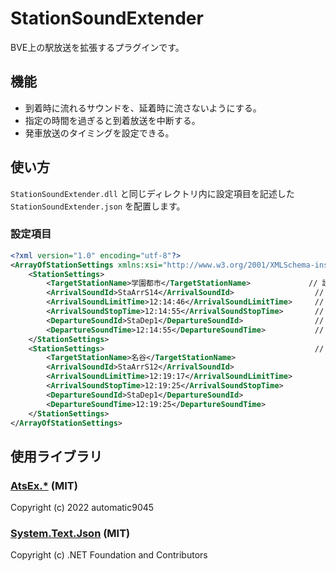 # StationSoundExtender
BVE上の駅放送を拡張するプラグインです。

## 機能

* 到着時に流れるサウンドを、延着時に流さないようにする。
* 指定の時間を過ぎると到着放送を中断する。
* 発車放送のタイミングを設定できる。

## 使い方
`StationSoundExtender.dll` と同じディレクトリ内に設定項目を記述した `StationSoundExtender.json` を配置します。

### 設定項目
```xml
<?xml version="1.0" encoding="utf-8"?>
<ArrayOfStationSettings xmlns:xsi="http://www.w3.org/2001/XMLSchema-instance" xmlns:xsd="http://www.w3.org/2001/XMLSchema">
	<StationSettings>
		<TargetStationName>学園都市</TargetStationName>				// 設定対象の駅名を記述します。(stationKeyではなく、stationNameで記述します。)
		<ArrivalSoundId>StaArrS14</ArrivalSoundId>					// 到着時に再生するサウンド名を記述します。
		<ArrivalSoundLimitTime>12:14:46</ArrivalSoundLimitTime>		// 到着放送を再生するリミットの時刻を記述します。
		<ArrivalSoundStopTime>12:14:55</ArrivalSoundStopTime>		// 到着放送の再生を中断する時刻を記述します。
		<DepartureSoundId>StaDep1</DepartureSoundId>				// 発車時に再生するサウンド名を記述します。
		<DepartureSoundTime>12:14:55</DepartureSoundTime>			// 発車放送を再生する時刻を記述します。
	</StationSettings>
	<StationSettings>												// 設定したい駅分だけ記述します。
		<TargetStationName>名谷</TargetStationName>
		<ArrivalSoundId>StaArrS12</ArrivalSoundId>
		<ArrivalSoundLimitTime>12:19:17</ArrivalSoundLimitTime>
		<ArrivalSoundStopTime>12:19:25</ArrivalSoundStopTime>
		<DepartureSoundId>StaDep1</DepartureSoundId>
		<DepartureSoundTime>12:19:25</DepartureSoundTime>
	</StationSettings>
</ArrayOfStationSettings>
```

## 使用ライブラリ
### [AtsEx.*](https://github.com/automatic9045/AtsEX) (MIT)
Copyright (c) 2022 automatic9045

### [System.Text.Json](https://www.nuget.org/packages/System.Text.Json) (MIT)
Copyright (c) .NET Foundation and Contributors